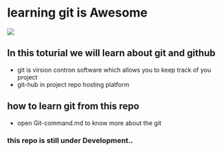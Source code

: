 # learning git is Awesome

<img src="./assets/git.png">

## In this toturial we will learn about git and github 

- git is virsion contron software which allows you to keep track of you project
- git-hub in project repo hosting platform

## how to learn git from this repo

- open Git-command.md to know more about the git

### this repo is still under Development..
